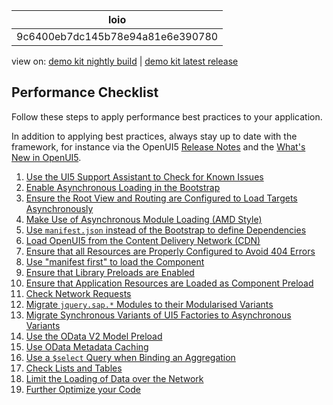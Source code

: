 <!-- loio9c6400eb7dc145b78e94a81e6e390780 -->

| loio |
| -----|
| 9c6400eb7dc145b78e94a81e6e390780 |

<div id="loio">

view on: [demo kit nightly build](https://openui5nightly.hana.ondemand.com/#/topic/9c6400eb7dc145b78e94a81e6e390780) | [demo kit latest release](https://openui5.hana.ondemand.com/#/topic/9c6400eb7dc145b78e94a81e6e390780)</div>

## Performance Checklist

Follow these steps to apply performance best practices to your application.

In addition to applying best practices, always stay up to date with the framework, for instance via the OpenUI5  [Release Notes](https://openui5.hana.ondemand.com/#/releasenotes.html) and the [What's New in OpenUI5](What's_New_in_OpenUI5_99ac68a.md).

1.  [Use the UI5 Support Assistant to Check for Known Issues](Support_Assistant_57ccd7d.md)
2.  [Enable Asynchronous Loading in the Bootstrap](Performance_Speed_Up_Your_App_408b40e.md#loio408b40efed3c416681e1bd8cdd8910d4__section_AsyncLoading)
3.  [Ensure the Root View and Routing are Configured to Load Targets Asynchronously](Performance_Speed_Up_Your_App_408b40e.md#loio408b40efed3c416681e1bd8cdd8910d4__section_RoutingConfigured)
4.  [Make Use of Asynchronous Module Loading \(AMD Style\)](Performance_Speed_Up_Your_App_408b40e.md#loio408b40efed3c416681e1bd8cdd8910d4__section_AsyncModuleLoading)
5.  [Use `manifest.json` instead of the Bootstrap to define Dependencies](Performance_Speed_Up_Your_App_408b40e.md#loio408b40efed3c416681e1bd8cdd8910d4__section_ManifestJson)
6.  [Load OpenUI5 from the Content Delivery Network \(CDN\)](Performance_Speed_Up_Your_App_408b40e.md#loio408b40efed3c416681e1bd8cdd8910d4__section_LoadFromCDN)
7.  [Ensure that all Resources are Properly Configured to Avoid 404 Errors](Performance_Speed_Up_Your_App_408b40e.md#loio408b40efed3c416681e1bd8cdd8910d4__section_Resources404)
8.  [Use "manifest first" to load the Component](Performance_Speed_Up_Your_App_408b40e.md#loio408b40efed3c416681e1bd8cdd8910d4__section_ManifestFirst)
9.  [Ensure that Library Preloads are Enabled](Performance_Speed_Up_Your_App_408b40e.md#loio408b40efed3c416681e1bd8cdd8910d4__section_LibraryPreloads)
10. [Ensure that Application Resources are Loaded as Component Preload](Performance_Speed_Up_Your_App_408b40e.md#loio408b40efed3c416681e1bd8cdd8910d4__section_ComponentPreload)
11. [Check Network Requests](Performance_Speed_Up_Your_App_408b40e.md#loio408b40efed3c416681e1bd8cdd8910d4__section_NetworkRequests)
12. [Migrate `jquery.sap.*` Modules to their Modularised Variants](Performance_Speed_Up_Your_App_408b40e.md#loio408b40efed3c416681e1bd8cdd8910d4__section_MigrateJquery)
13. [Migrate Synchronous Variants of UI5 Factories to Asynchronous Variants](Performance_Speed_Up_Your_App_408b40e.md#loio408b40efed3c416681e1bd8cdd8910d4__section_MigrateFactories)
14. [Use the OData V2 Model Preload](Performance_Speed_Up_Your_App_408b40e.md#loio408b40efed3c416681e1bd8cdd8910d4__section_ModelPreload) 
15. [Use OData Metadata Caching](Performance_Speed_Up_Your_App_408b40e.md#loio408b40efed3c416681e1bd8cdd8910d4__section_MetadataCaching)
16. [Use a `$select` Query when Binding an Aggregation](Performance_Issues_966d67c.md#loio966d67c8cc5046419d1b35556cd9e447__section_useSelectQuery)
17. [Check Lists and Tables](Performance_Speed_Up_Your_App_408b40e.md#loio408b40efed3c416681e1bd8cdd8910d4__section_ListsTables)
18. [Limit the Loading of Data over the Network](Performance_Issues_966d67c.md#loio966d67c8cc5046419d1b35556cd9e447__LLAOD)
19. [Further Optimize your Code](Performance_Speed_Up_Your_App_408b40e.md#loio408b40efed3c416681e1bd8cdd8910d4__section_OptimizeCode)

